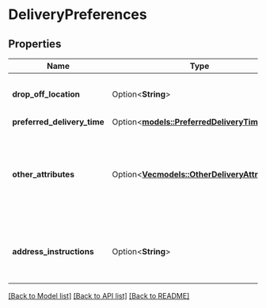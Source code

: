 # DeliveryPreferences

## Properties

Name | Type | Description | Notes
------------ | ------------- | ------------- | -------------
**drop_off_location** | Option<**String**> | Drop-off location selected by the customer. | [optional]
**preferred_delivery_time** | Option<[**models::PreferredDeliveryTime**](PreferredDeliveryTime.md)> |  | [optional]
**other_attributes** | Option<[**Vec<models::OtherDeliveryAttributes>**](OtherDeliveryAttributes.md)> | Enumerated list of miscellaneous delivery attributes associated with the shipping address. | [optional]
**address_instructions** | Option<**String**> | Building instructions, nearby landmark or navigation instructions. | [optional]

[[Back to Model list]](../README.md#documentation-for-models) [[Back to API list]](../README.md#documentation-for-api-endpoints) [[Back to README]](../README.md)


